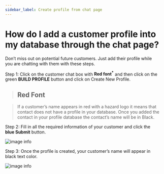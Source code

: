 ```yaml
---
sidebar_label: Create profile from chat page
---
```

# How do I add a customer profile into my database through the chat page?

Don’t miss out on potential future customers.
Just add their profile while you are chatting with them with these steps.

Step 1: Click on the customer chat box with **Red font<sup>*</sup>** and then click on the green **BUILD PROFILE** button and click on Create New Profile.

>## Red Font

>If a customer’s name appears in red with a hazard logo it means that contact does not have a profile in your database. Once you added the contact in your profile database the contact’s name will be in Black.

<!-- ![image info](../../../static/img/q5/step1.jpg) -->


Step 2: Fill in all the required information of your customer and click the **blue Submit** button.

![image info](../../../static/img/q5/step2.jpg)

Step 3: Once the profile is created, your customer’s name will appear in black text color.

![image info](../../../static/img/q5/step3.jpg)
